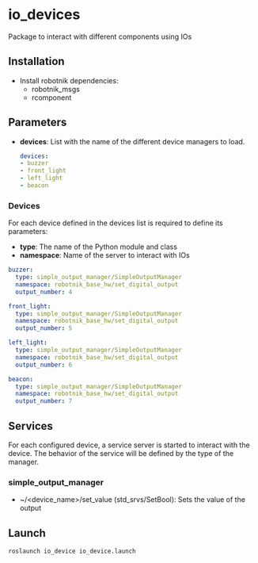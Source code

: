 # io_devices
Package to interact with different components using IOs

## Installation

* Install robotnik dependencies:
    * robotnik_msgs
    * rcomponent

## Parameters

* **devices**: List with the name of the different device managers to load.

    ```yaml
    devices:
    - buzzer
    - front_light
    - left_light
    - beacon
    ```
### Devices

For each device defined in the devices list is required to define its parameters:
* **type**: The name of the Python module and class
* **namespace**: Name of the server to interact with IOs

```yaml
buzzer:
  type: simple_output_manager/SimpleOutputManager
  namespace: robotnik_base_hw/set_digital_output
  output_number: 4

front_light:
  type: simple_output_manager/SimpleOutputManager
  namespace: robotnik_base_hw/set_digital_output
  output_number: 5

left_light:
  type: simple_output_manager/SimpleOutputManager
  namespace: robotnik_base_hw/set_digital_output
  output_number: 6

beacon:
  type: simple_output_manager/SimpleOutputManager
  namespace: robotnik_base_hw/set_digital_output
  output_number: 7
```

## Services

For each configured device, a service server is started to interact with the device. The behavior of the service will be defined by the type of the manager.

### simple_output_manager

* ~/<device_name>/set_value (std_srvs/SetBool): Sets the value of the output

## Launch

```bash
roslaunch io_device io_device.launch
```